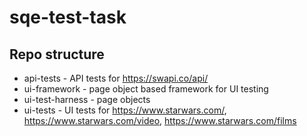 # sqe-test-task

## Repo structure
* api-tests - API tests for https://swapi.co/api/
* ui-framework - page object based framework for UI testing
* ui-test-harness - page objects
* ui-tests - UI tests for https://www.starwars.com/, https://www.starwars.com/video, https://www.starwars.com/films
